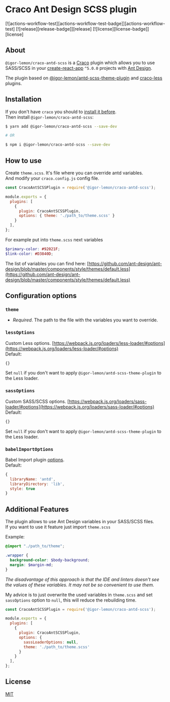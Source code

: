 # Craco Ant Design SCSS plugin

[![actions-workflow-test][actions-workflow-test-badge]][actions-workflow-test]
[![release][release-badge]][release]
[![license][license-badge]][license]

## About
`@igor-lemon/craco-antd-scss` is a [Craco](https://github.com/sharegate/craco) plugin which allows you to use SASS/SCSS in your [create-react-app](https://facebook.github.io/create-react-app/) `^5.0.0` projects with [Ant Design](https://github.com/ant-design/ant-design/).

The plugin based on [@igor-lemon/antd-scss-theme-plugin](https://github.com/igor-lemon/antd-scss-theme-plugin) and [craco-less](https://github.com/DocSpring/craco-less) plugins.

## Installation

If you don't have `craco` you should to [install it before](https://github.com/gsoft-inc/craco/blob/master/packages/craco/README.md#installation).
<br/>
Then install `@igor-lemon/craco-antd-scss`:

```bash
$ yarn add @igor-lemon/craco-antd-scss --save-dev

# OR

$ npm i @igor-lemon/craco-antd-scss --save-dev
```

## How to use

Create `theme.scss`. It's file where you can override antd variables.
<br/>
And modify your `craco.config.js` config file.

```js
const CracoAntSCSSPlugin = require('@igor-lemon/craco-antd-scss');

module.exports = {
  plugins: [
    { 
      plugin: CracoAntSCSSPlugin, 
      options: { theme: './path_to/theme.scss' }
    }
  ],
};
```

For example put into `theme.scss` next variables
```scss
$primary-color: #92021F;
$link-color: #D3840D;
```

The list of variables you can find here: [https://github.com/ant-design/ant-design/blob/master/components/style/themes/default.less](https://github.com/ant-design/ant-design/blob/master/components/style/themes/default.less)


## Configuration options

### `theme` 
- *Required*. The path to the file with the variables you want to override.


### `lessOptions` 
Custom Less options. [https://webpack.js.org/loaders/less-loader/#options](https://webpack.js.org/loaders/less-loader/#options)
<br/>
Default:
```js
{}
````
Set `null` if you don't want to apply `@igor-lemon/antd-scss-theme-plugin` to the Less loader.

### `sassOptions` 
Custom SASS/SCSS options. [https://webpack.js.org/loaders/sass-loader/#options](https://webpack.js.org/loaders/sass-loader/#options)
<br/>
Default:
```js
{}
````
Set `null` if you don't want to apply `@igor-lemon/antd-scss-theme-plugin` to the Less loader.

###  `babelImportOptions`
Babel Import plugin [options](https://github.com/umijs/babel-plugin-import#options).
<br/>
Default:
```js
{
  libraryName: 'antd',
  libraryDirectory: 'lib',
  style: true
}
```

## Additional Features

The plugin allows to use Ant Design variables in your SASS/SCSS files.
<br/>
If you want to use it feature just import `theme.scss`

Example:

```scss
@import "./path_to/theme";

.wrapper {
  background-color: $body-background;
  margin: $margin-md;
}
```

*The disadvantage of this approach is that the IDE and linters doesn't see the values of these variables. 
It may not be so convenient to use them.*

My advice is to just overwrite the used variables in `theme.scss` and set `sassOptions` option to `null`, this will reduce the rebuilding time.

```js
const CracoAntSCSSPlugin = require('@igor-lemon/craco-antd-scss');

module.exports = {
  plugins: [
    { 
      plugin: CracoAntSCSSPlugin, 
      options: {
        sassLoaderOptions: null,
        theme: './path_to/theme.scss'
      }
    }
  ],
};
```

## License

[MIT](./LICENSE)
